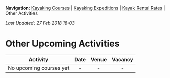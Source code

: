 **Navigation:** [Kayaking Courses](index) &#124; [Kayaking Expeditions](expedition) &#124; [Kayak Rental Rates](rental) &#124; Other Activities

_Last Updated: 27 Feb 2018 18:03_
# Other Upcoming Activities

Activity | Date | Venue | Vacancy
:---:|:---:|:---:|:---:
No upcoming courses yet|-|-|-

